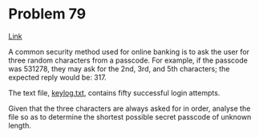 # Problem 79

[Link](https://projecteuler.net/problem=79)

A common security method used for online banking is to ask the user for three random characters from a passcode. For example, if the passcode was 531278, they may ask for the 2nd, 3rd, and 5th characters; the expected reply would be: 317.

The text file, [keylog.txt](resources/documents/0079_keylog.txt), contains fifty successful login attempts.

Given that the three characters are always asked for in order, analyse the file so as to determine the shortest possible secret passcode of unknown length.
